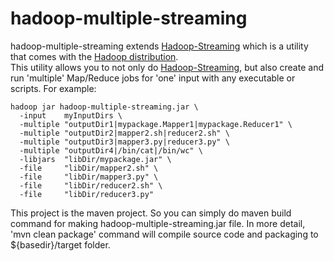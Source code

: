 hadoop-multiple-streaming
=========================
hadoop-multiple-streaming extends [Hadoop-Streaming](http://hadoop.apache.org/docs/r1.1.2/streaming.html) which is a utility that comes with the [Hadoop distribution](http://hadoop.apache.org/).  
This utility allows you to not only do [Hadoop-Streaming](http://hadoop.apache.org/docs/r1.1.2/streaming.html), but also create and run 'multiple' Map/Reduce jobs for 'one' input with any executable or scripts. For example:

    hadoop jar hadoop-multiple-streaming.jar \  
      -input    myInputDirs \  
      -multiple "outputDir1|mypackage.Mapper1|mypackage.Reducer1" \  
      -multiple "outputDir2|mapper2.sh|reducer2.sh" \  
      -multiple "outputDir3|mapper3.py|reducer3.py" \  
      -multiple "outputDir4|/bin/cat|/bin/wc" \  
      -libjars  "libDir/mypackage.jar" \
      -file     "libDir/mapper2.sh" \  
      -file     "libDir/mapper3.py" \  
      -file     "libDir/reducer2.sh" \  
      -file     "libDir/reducer3.py"


This project is the maven project. So you can simply do maven build command for making hadoop-multiple-streaming.jar file.
In more detail, 'mvn clean package' command will compile source code and packaging to ${basedir}/target folder.
